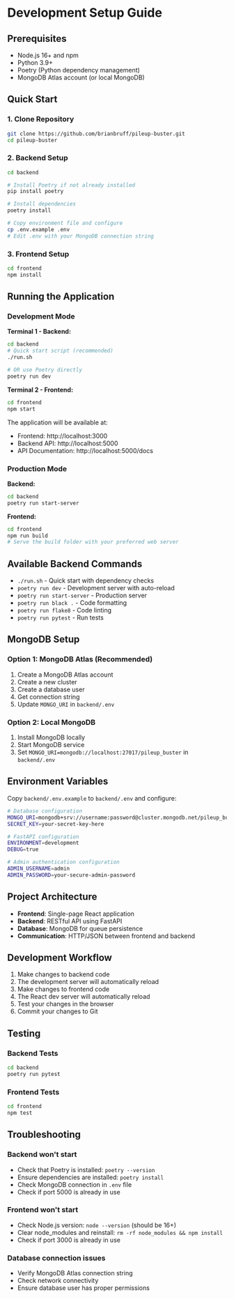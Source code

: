 # Development Setup Guide

## Prerequisites

- Node.js 16+ and npm
- Python 3.9+
- Poetry (Python dependency management)
- MongoDB Atlas account (or local MongoDB)

## Quick Start

### 1. Clone Repository
```bash
git clone https://github.com/brianbruff/pileup-buster.git
cd pileup-buster
```

### 2. Backend Setup
```bash
cd backend

# Install Poetry if not already installed
pip install poetry

# Install dependencies
poetry install

# Copy environment file and configure
cp .env.example .env
# Edit .env with your MongoDB connection string
```

### 3. Frontend Setup
```bash
cd frontend
npm install
```

## Running the Application

### Development Mode

**Terminal 1 - Backend:**
```bash
cd backend
# Quick start script (recommended)
./run.sh

# OR use Poetry directly
poetry run dev
```

**Terminal 2 - Frontend:**
```bash
cd frontend
npm start
```

The application will be available at:
- Frontend: http://localhost:3000
- Backend API: http://localhost:5000
- API Documentation: http://localhost:5000/docs

### Production Mode

**Backend:**
```bash
cd backend
poetry run start-server
```

**Frontend:**
```bash
cd frontend
npm run build
# Serve the build folder with your preferred web server
```

## Available Backend Commands

- `./run.sh` - Quick start with dependency checks
- `poetry run dev` - Development server with auto-reload
- `poetry run start-server` - Production server
- `poetry run black .` - Code formatting
- `poetry run flake8` - Code linting
- `poetry run pytest` - Run tests

## MongoDB Setup

### Option 1: MongoDB Atlas (Recommended)
1. Create a MongoDB Atlas account
2. Create a new cluster
3. Create a database user
4. Get connection string
5. Update `MONGO_URI` in `backend/.env`

### Option 2: Local MongoDB
1. Install MongoDB locally
2. Start MongoDB service
3. Set `MONGO_URI=mongodb://localhost:27017/pileup_buster` in `backend/.env`

## Environment Variables

Copy `backend/.env.example` to `backend/.env` and configure:

```bash
# Database configuration
MONGO_URI=mongodb+srv://username:password@cluster.mongodb.net/pileup_buster
SECRET_KEY=your-secret-key-here

# FastAPI configuration
ENVIRONMENT=development
DEBUG=true

# Admin authentication configuration
ADMIN_USERNAME=admin
ADMIN_PASSWORD=your-secure-admin-password
```

## Project Architecture

- **Frontend**: Single-page React application
- **Backend**: RESTful API using FastAPI
- **Database**: MongoDB for queue persistence
- **Communication**: HTTP/JSON between frontend and backend

## Development Workflow

1. Make changes to backend code
2. The development server will automatically reload
3. Make changes to frontend code
4. The React dev server will automatically reload
5. Test your changes in the browser
6. Commit your changes to Git

## Testing

### Backend Tests
```bash
cd backend
poetry run pytest
```

### Frontend Tests
```bash
cd frontend
npm test
```

## Troubleshooting

### Backend won't start
- Check that Poetry is installed: `poetry --version`
- Ensure dependencies are installed: `poetry install`
- Check MongoDB connection in `.env` file
- Check if port 5000 is already in use

### Frontend won't start
- Check Node.js version: `node --version` (should be 16+)
- Clear node_modules and reinstall: `rm -rf node_modules && npm install`
- Check if port 3000 is already in use

### Database connection issues
- Verify MongoDB Atlas connection string
- Check network connectivity
- Ensure database user has proper permissions